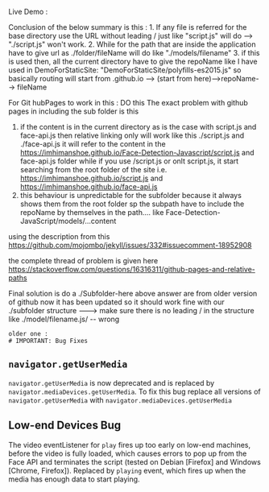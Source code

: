 Live Demo :



Conclusion of the below summary is this :
    1. If any file is referred for the base directory use the URL without leading / just like "script.js" will do --> "./script.js" won't work.
    2. While for the path that are inside the application have to give url as ./folder/fileName will do like "./models/filename"
    3. if this <base href="/"> is used then, all the current directory have to give the repoName like I have used in DemoForStaticSite:
            "DemoForStaticSite/polyfills-es2015.js" so basically routing will start from .github.io --> (start from here)-->repoName--> fileName


For Git hubPages to work in this : DO this 
The exact problem with github pages in including the sub folder is this 
1. if the content is in the current directory as is the case with script.js and face-api.js then relative linking only will work like this 
    ./script.js and ./face-api.js it will refer to the content in the
      https://imhimanshoe.github.io/Face-Detection-Javascript/script.js and face-api.js folder
   while if you use /script.js or onlt script.js, it start searching from the root folder of the site i.e. 
    https://imhimanshoe.github.io/script.js and  https://imhimanshoe.github.io/face-api.js 
2. this behaviour is unpredictable for the subfolder because it always shows them from the root folder sp the subpath have to include the 
  repoName by themselves in the path.... like 
    Face-Detection-JavaScript/models/...content
    
    
  
  
  using the description from this 
  https://github.com/mojombo/jekyll/issues/332#issuecomment-18952908
  
  the complete thread of problem is given here 
  https://stackoverflow.com/questions/16316311/github-pages-and-relative-paths
  
  
  Final solution is do a ./Subfolder-here 
  above answer are from older version of github now it has been updated so it should work fine with our
  ./subfolder structure ---> make sure there is no leading / in the structure like ./model/filename.js/ -- wrong
    
    
    
    
    
    
    
    
    
    
    older one :
    # IMPORTANT: Bug Fixes

## `navigator.getUserMedia`

`navigator.getUserMedia` is now deprecated and is replaced by `navigator.mediaDevices.getUserMedia`. To fix this bug replace all versions of `navigator.getUserMedia` with `navigator.mediaDevices.getUserMedia`

## Low-end Devices Bug

The video eventListener for `play` fires up too early on low-end machines, before the video is fully loaded, which causes errors to pop up from the Face API and terminates the script (tested on Debian [Firefox] and Windows [Chrome, Firefox]). Replaced by `playing` event, which fires up when the media has enough data to start playing.


